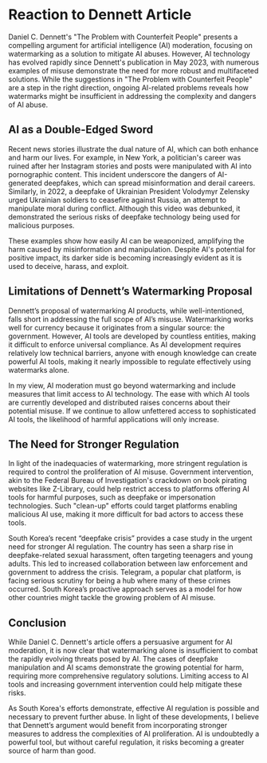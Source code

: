 # Reaction to Dennett Article

<!-- - themes are important, especially with deep fake videos -->
<!-- - recall that there was a politician whose career was ruined since her instagram stories/posts were modified and made pornographic -->
<!-- - have scam calls where voices are mimicked and then used to scam people out of money -->
<!-- - that being said, while there is a large need for AI moderation, a lot of the article seems to be strong feelings and not much persuading -->
<!-- - info= outdated, how do we control spiralling algorithms? in the US, AI wasn't even covered in constitution (argument used for many % protections), therefore find it believe federal laws of large regulation will happen in time -->

Daniel C. Dennett's "The Problem with Counterfeit People" presents a compelling argument for artificial intelligence (AI) moderation, focusing on watermarking as a solution to mitigate AI abuses. However, AI technology has evolved rapidly since Dennett's publication in May 2023, with numerous examples of misuse demonstrate the need for more robust and multifaceted solutions. While the suggestions in "The Problem with Counterfeit People" are a step in the right direction, ongoing AI-related problems reveals how watermarks might be insufficient in addressing the complexity and dangers of AI abuse. 

## AI as a Double-Edged Sword

Recent news stories illustrate the dual nature of AI, which can both enhance and harm our lives. For example, in New York, a politician's career was ruined after her Instagram stories and posts were manipulated with AI into pornographic content. This incident underscore the dangers of AI-generated deepfakes, which can spread misinformation and derail careers. Similarly, in 2022, a deepfake of Ukrainian President Volodymyr Zelensky urged Ukrainian soldiers to ceasefire against Russia, an attempt to manipulate moral during conflict. Although this video was debunked, it demonstrated the serious risks of deepfake technology being used for malicious purposes.

These examples show how easily AI can be weaponized, amplifying the harm caused by misinformation and manipulation. Despite AI's potential for positive impact, its darker side is becoming increasingly evident as it is used to deceive, harass, and exploit.

## Limitations of Dennett’s Watermarking Proposal

Dennett’s proposal of watermarking AI products, while well-intentioned, falls short in addressing the full scope of AI’s misuse. Watermarking works well for currency because it originates from a singular source: the government. However, AI tools are developed by countless entities, making it difficult to enforce universal compliance. As AI development requires relatively low technical barriers, anyone with enough knowledge can create powerful AI tools, making it nearly impossible to regulate effectively using watermarks alone.

In my view, AI moderation must go beyond watermarking and include measures that limit access to AI technology. The ease with which AI tools are currently developed and distributed raises concerns about their potential misuse. If we continue to allow unfettered access to sophisticated AI tools, the likelihood of harmful applications will only increase.

## The Need for Stronger Regulation

In light of the inadequacies of watermarking, more stringent regulation is required to control the proliferation of AI misuse. Government intervention, akin to the Federal Bureau of Investigation's crackdown on book pirating websites like Z-Library, could help restrict access to platforms offering AI tools for harmful purposes, such as deepfake or impersonation technologies. Such "clean-up" efforts could target platforms enabling malicious AI use, making it more difficult for bad actors to access these tools.

South Korea’s recent “deepfake crisis” provides a case study in the urgent need for stronger AI regulation. The country has seen a sharp rise in deepfake-related sexual harassment, often targeting teenagers and young adults. This led to increased collaboration between law enforcement and government to address the crisis. Telegram, a popular chat platform, is facing serious scrutiny for being a hub where many of these crimes occurred. South Korea’s proactive approach serves as a model for how other countries might tackle the growing problem of AI misuse.

## Conclusion

While Daniel C. Dennett's article offers a persuasive argument for AI moderation, it is now clear that watermarking alone is insufficient to combat the rapidly evolving threats posed by AI. The cases of deepfake manipulation and AI scams demonstrate the growing potential for harm, requiring more comprehensive regulatory solutions. Limiting access to AI tools and increasing government intervention could help mitigate these risks.

As South Korea's efforts demonstrate, effective AI regulation is possible and necessary to prevent further abuse. In light of these developments, I believe that Dennett’s argument would benefit from incorporating stronger measures to address the complexities of AI proliferation. AI is undoubtedly a powerful tool, but without careful regulation, it risks becoming a greater source of harm than good.




